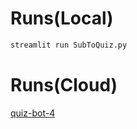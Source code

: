 # Runs(Local)
```python
streamlit run SubToQuiz.py
```

# Runs(Cloud)
[quiz-bot-4](https://quiz-bot-4.streamlit.app/)
